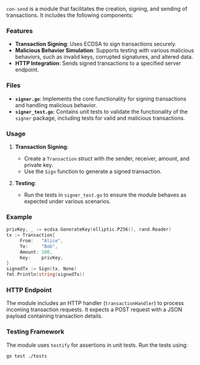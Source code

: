 `con-send` is a module that facilitates the creation, signing, and sending of transactions. It includes the following components:

### Features
- **Transaction Signing**: Uses ECDSA to sign transactions securely.
- **Malicious Behavior Simulation**: Supports testing with various malicious behaviors, such as invalid keys, corrupted signatures, and altered data.
- **HTTP Integration**: Sends signed transactions to a specified server endpoint.

### Files
- **`signer.go`**: Implements the core functionality for signing transactions and handling malicious behavior.
- **`signer_test.go`**: Contains unit tests to validate the functionality of the `signer` package, including tests for valid and malicious transactions.

### Usage
1. **Transaction Signing**:
    - Create a `Transaction` struct with the sender, receiver, amount, and private key.
    - Use the `Sign` function to generate a signed transaction.

2. **Testing**:
    - Run the tests in `signer_test.go` to ensure the module behaves as expected under various scenarios.

### Example
```go
privKey, _ := ecdsa.GenerateKey(elliptic.P256(), rand.Reader)
tx := Transaction{
     From:   "Alice",
     To:     "Bob",
     Amount: 100,
     Key:    privKey,
}
signedTx := Sign(tx, None)
fmt.Println(string(signedTx))
```

### HTTP Endpoint
The module includes an HTTP handler (`transactionHandler`) to process incoming transaction requests. It expects a POST request with a JSON payload containing transaction details.

### Testing Framework
The module uses `testify` for assertions in unit tests. Run the tests using:
```bash
go test ./tests
```